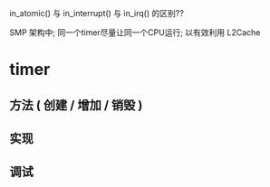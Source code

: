 in_atomic() 与 in_interrupt() 与 in_irq() 的区别??

SMP 架构中; 同一个timer尽量让同一个CPU运行; 以有效利用 L2Cache

# timer
## 方法 ( 创建 / 增加 / 销毁 )
## 实现
## 调试